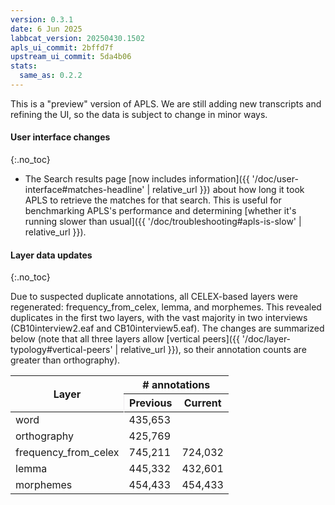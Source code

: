 ```yaml
---
version: 0.3.1
date: 6 Jun 2025
labbcat_version: 20250430.1502
apls_ui_commit: 2bffd7f
upstream_ui_commit: 5da4b06
stats:
  same_as: 0.2.2
---
```


This is a "preview" version of APLS.
We are still adding new transcripts and refining the UI, so the data is subject to change in minor ways.


#### User interface changes
{:.no_toc}

- The <span class="apls-page">Search results</span> page [now includes information]({{ '/doc/user-interface#matches-headline' | relative_url }}) about how long it took APLS to retrieve the matches for that search. This is useful for benchmarking APLS's performance and determining [whether it's running slower than usual]({{ '/doc/troubleshooting#apls-is-slow' | relative_url }}).


#### Layer data updates
{:.no_toc}

Due to suspected duplicate annotations, all CELEX-based layers were regenerated: <span class="layer">frequency_from_celex</span>, <span class="layer">lemma</span>, and <span class="layer">morphemes</span>.
This revealed duplicates in the first two layers, with the vast majority in two interviews (CB10interview2.eaf and CB10interview5.eaf).
The changes are summarized below (note that all three layers allow [vertical peers]({{ '/doc/layer-typology#vertical-peers' | relative_url }}), so their annotation counts are greater than <span class="layer">orthography</span>).

<table>
  <thead>
    <tr>
      <th rowspan="2">Layer</th>
      <th colspan="2"># annotations</th>
    </tr>
    <tr>
      <th style="border-left: 1px solid #eeebee;">Previous</th>
      <th>Current</th>
    </tr>
  </thead>
  <tbody>
    <tr>
      <td><span class="layer">word</span></td>
      <td colspan="2">435,653</td>
    </tr>
    <tr>
      <td><span class="layer">orthography</span></td>
      <td colspan="2">425,769</td>
    </tr>
    <tr>
      <td><span class="layer">frequency_from_celex</span></td>
      <td>745,211</td>
      <td>724,032</td>
    </tr>
    <tr>
      <td><span class="layer">lemma</span></td>
      <td>445,332</td>
      <td>432,601</td>
    </tr>
    <tr>
      <td><span class="layer">morphemes</span></td>
      <td>454,433</td>
      <td>454,433</td>
    </tr>
  </tbody>
</table>
